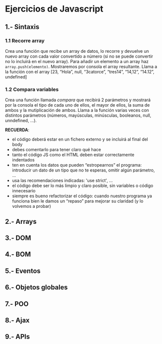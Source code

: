 # Ejercicios de Javascript

## 1.- Sintaxis
### 1.1 Recorre array
Crea una función que recibe un array de datos, lo recorre y devuelve un nuevo array con cada valor convertido a número (si no se puede convertir no lo incluirá en el nuevo array). Para añadir un elemento a un array haz `array.push(elemento)`. Mostraremos por consola el array resultante. Llama a la función con el array \[23, “Hola”, null, “3catorce”, “tres14”, “14,12”, “14.12”, undefined]

### 1.2 Compara variables
Crea una función llamada _compara_ que recibirá 2 parámetros y mostrará por la consola el tipo de cada uno de ellos, el mayor de ellos, la suma de ambos y la mutiplicación de ambos. Llama a la función varias veces con distintos parámetros (números, mayúsculas, minúsculas, booleanos, null, unndefined, ...).

**RECUERDA**:
* el código deberá estar en un fichero externo y se incluirá al final del body
* debes comentarlo para tener claro qué hace
* tanto el código JS como el HTML deben estar correctamente indentados
* ten en cuenta los datos que pueden “estropearnos” el programa: introducir un dato de un tipo que no te esperas, omitir algún parámetro, ...
* usa las recomendaciones indicadas: 'use strict', ...
* el código debe ser lo más limpio y claro posible, sin variables o código innecesario
* siempre es bueno refactorizar el código: cuando nuestro programa ya funciona bien le damos un “repaso” para mejorar su claridad (y lo volvemos a probar)

## 2.- Arrays

## 3.- DOM

## 4.- BOM

## 5.- Eventos

## 6.- Objetos globales

## 7.- POO

## 8.- Ajax

## 9.- APIs

